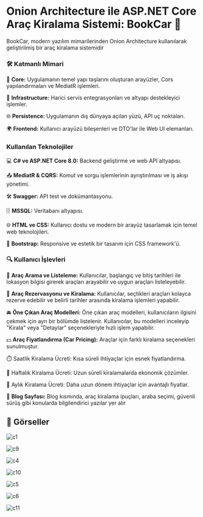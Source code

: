 # Onion Architecture ile ASP.NET Core Araç Kiralama Sistemi: BookCar 🚗

BookCar, modern yazılım mimarilerinden Onion Architecture kullanılarak geliştirilmiş bir araç kiralama sistemidir



### 🛠️ Katmanlı Mimari



🧩 **Core:** Uygulamanın temel yapı taşlarını oluşturan arayüzler, Cors yapılandırmaları ve MediatR işlemleri.

🔗 **Infrastructure:** Harici servis entegrasyonları ve altyapı destekleyici işlemler.

🌐 **Persistence:** Uygulamanın dış dünyaya açılan yüzü, API uç noktaları.

🌍 **Frontend:** Kullanıcı arayüzü bileşenleri ve DTO'lar ile Web UI elemanları.


### Kullanılan Teknolojiler


💻 **C# ve ASP.NET Core 8.0:** Backend geliştirme ve web API altyapısı.

📤 **MediatR & CQRS:** Komut ve sorgu işlemlerinin ayrıştırılması ve iş akışı yönetimi.

🛠️ **Swagger:** API test ve dokümantasyonu.

🗄️ **MSSQL:** Veritabanı altyapısı.

🌐 **HTML ve CSS:** Kullanıcı dostu ve modern bir arayüz tasarlamak için temel web teknolojileri.

🎨 **Bootstrap:** Responsive ve estetik bir tasarım için CSS framework'ü.


### 🔍 Kullanıcı İşlevleri


📅 **Araç Arama ve Listeleme:** Kullanıcılar, başlangıç ve bitiş tarihleri ile lokasyon bilgisi girerek araçları arayabilir ve uygun araçları listeleyebilir.

🚗 **Araç Rezervasyonu ve Kiralama:** Kullanıcılar, seçtikleri araçları kolayca rezerve edebilir ve belirli tarihler arasında kiralama işlemleri yapabilir.

🚘 **Öne Çıkan Araç Modelleri:** Öne çıkan araç modelleri, kullanıcıların ilgisini çekmek için ayrı bir bölümde listelenir. Kullanıcılar, bu modelleri inceleyip "Kirala" veya "Detaylar" seçenekleriyle hızlı işlem yapabilir.

💵 **Araç Fiyatlandırma (Car Pricing):** Araçlar için farklı kiralama seçenekleri sunulmuştur.

⏱️ Saatlik Kiralama Ücreti: Kısa süreli ihtiyaçlar için esnek fiyatlandırma.

📆 Haftalık Kiralama Ücreti: Uzun süreli kiralamalarda ekonomik çözümler.

📅 Aylık Kiralama Ücreti: Daha uzun dönem ihtiyaçlar için avantajlı fiyatlar.

📖 **Blog Sayfası:** Blog kısmında, araç kiralama ipuçları, araba seçimi, güvenli sürüş gibi konularda bilgilendirici yazılar yer alır




## 📸 Görseller

![c1](https://github.com/user-attachments/assets/91a65b97-3177-4416-96e1-9ce9ef35ce45)

![c9](https://github.com/user-attachments/assets/9662c3b6-991f-4a19-b5eb-15927d62af25)

![c4](https://github.com/user-attachments/assets/229870df-9e42-4ae3-937a-f39bfe4eba57)

![c10](https://github.com/user-attachments/assets/912cc77d-1528-45ed-8029-d22e858485d9)

![c5](https://github.com/user-attachments/assets/a42092a3-b99c-4436-ac70-404a52896b33)

![c6](https://github.com/user-attachments/assets/cff7363b-d066-40cd-a842-7a5f660121d1)

![c11](https://github.com/user-attachments/assets/2d9c51e0-7f4d-4baf-bfac-c2d533bf4c5a)








